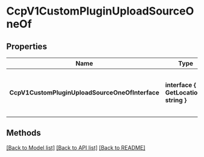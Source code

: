 # CcpV1CustomPluginUploadSourceOneOf

## Properties

Name | Type | Description | Notes
------------ | ------------- | ------------- | -------------
**CcpV1CustomPluginUploadSourceOneOfInterface** | **interface { GetLocation() string }** | An interface that can hold any of the proper implementing types |

## Methods


[[Back to Model list]](../README.md#documentation-for-models) [[Back to API list]](../README.md#documentation-for-api-endpoints) [[Back to README]](../README.md)


